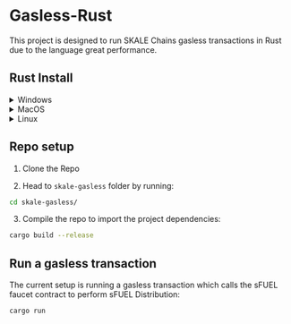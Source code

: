 # Gasless-Rust

This project is designed to run SKALE Chains gasless transactions in Rust due to the language great performance.

## Rust Install

<details>
<summary>Windows</summary>

1. Visit the official Rust website at https://www.rust-lang.org/tools/install
2. The recommended way to install Rust is using "rustup," the Rust installer and version management tool.


### Verify installation:
rustc --version
cargo --version
</details>

<details>
<summary>MacOS</summary>

**Run:**

```sh
curl --proto '=https' --tlsv1.2 -sSf https://sh.rustup.rs | sh
```

### Verify installation:
rustc --version
cargo --version

</details>

<details>
<summary>Linux</summary>

**Run:**
```sh
curl --proto '=https' --tlsv1.2 -sSf https://sh.rustup.rs | sh
```

### Verify installation:
rustc --version
cargo --version
</details>

## Repo setup

1. Clone the Repo

2. Head to `skale-gasless` folder by running:
```sh
cd skale-gasless/
``` 

3. Compile the repo to import the project dependencies: 
```sh
cargo build --release
```

## Run a gasless transaction

The current setup is running a gasless transaction which calls the sFUEL faucet contract to perform sFUEL Distribution:
```sh
cargo run
```